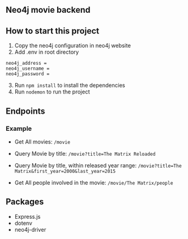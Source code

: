 ## Neo4j movie backend

## How to start this project

1. Copy the neo4j configuration in neo4j website
2. Add .env in root directory

```
neo4j_address =
neo4j_username =
neo4j_password =
```

3. Run `npm install` to install the dependencies
4. Run `nodemon` to run the project

## Endpoints

### Example

- Get All movies: `/movie`
- Query Movie by title: `/movie?title=The Matrix Reloaded`
- Query Movie by title, within released year range: `/movie?title=The Matrix&first_year=2000&last_year=2015`

- Get All people involved in the movie: `/movie/The Matrix/people`

## Packages

- Express.js
- dotenv
- neo4j-driver
